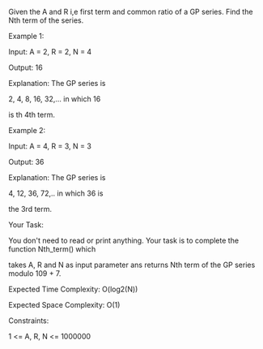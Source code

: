 Given the A and R i,e first term and common ratio of a GP series. Find the Nth term of the series.
 

Example 1:

Input: A = 2, R = 2, N = 4

Output: 16

Explanation: The GP series is 

2, 4, 8, 16, 32,... in which 16 

is th 4th term.

Example 2:

Input: A = 4, R = 3, N = 3

Output: 36

Explanation: The GP series is

4, 12, 36, 72,.. in which 36 is

the 3rd term.
 

Your Task:

You don't need to read or print anything. Your task is to complete the function Nth_term() which 

takes A, R and N as input parameter ans returns Nth term of the GP series modulo 109 + 7.
 

Expected Time Complexity: O(log2(N))

Expected Space Complexity: O(1)


Constraints:

1 <= A, R, N <= 1000000
